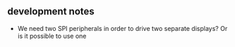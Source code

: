 
## development notes

- We need two SPI peripherals in order to drive two separate displays? Or is it possible to use one
